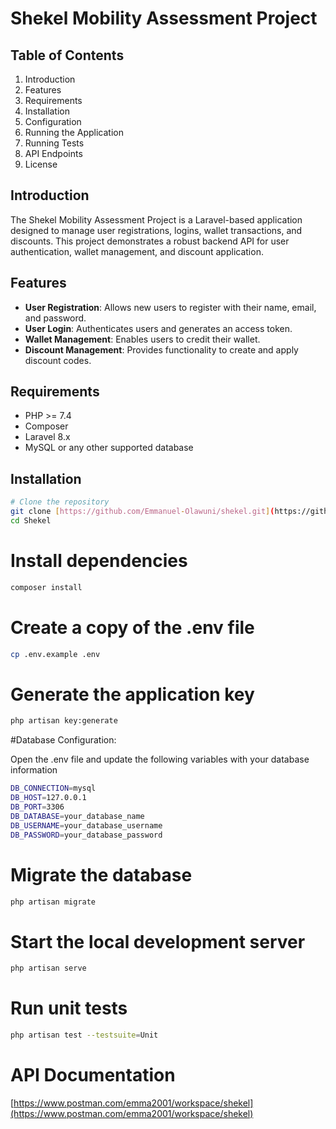 # Shekel Mobility Assessment Project

## Table of Contents

1. Introduction
2. Features
3. Requirements
4. Installation
5. Configuration
6. Running the Application
7. Running Tests
8. API Endpoints
9. License

## Introduction

The Shekel Mobility Assessment Project is a Laravel-based application designed to manage user registrations, logins, wallet transactions, and discounts. This project demonstrates a robust backend API for user authentication, wallet management, and discount application.

## Features

- **User Registration**: Allows new users to register with their name, email, and password.
- **User Login**: Authenticates users and generates an access token.
- **Wallet Management**: Enables users to credit their wallet.
- **Discount Management**: Provides functionality to create and apply discount codes.

## Requirements

- PHP >= 7.4
- Composer
- Laravel 8.x
- MySQL or any other supported database

## Installation

```bash
# Clone the repository
git clone [https://github.com/Emmanuel-Olawuni/shekel.git](https://github.com/Emmanuel-Olawuni/shekel.git)
cd Shekel
```
# Install dependencies
```bash
composer install
```

# Create a copy of the .env file
```bash
cp .env.example .env
```

# Generate the application key
```bash
php artisan key:generate
```

#Database Configuration:

Open the .env file and update the following variables with your database information

```bash
DB_CONNECTION=mysql
DB_HOST=127.0.0.1
DB_PORT=3306
DB_DATABASE=your_database_name
DB_USERNAME=your_database_username
DB_PASSWORD=your_database_password
 ```


# Migrate the database

```bash
php artisan migrate
```

# Start the local development server
```bash
php artisan serve
```

# Run unit tests
```bash
php artisan test --testsuite=Unit
```

# API Documentation
[https://www.postman.com/emma2001/workspace/shekel](https://www.postman.com/emma2001/workspace/shekel)



